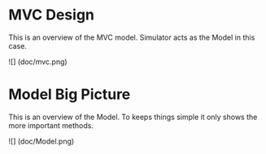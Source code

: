 # MVC Design

This is an overview of the MVC model. Simulator acts as the Model in this case.

![] (doc/mvc.png)

# Model Big Picture

This is an overview of the Model. To keeps things simple it only shows the more
important methods.

![] (doc/Model.png)
